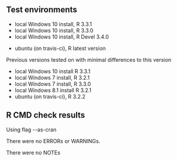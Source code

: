 ## Test environments
* local Windows 10 install, R 3.3.1
* local Windows 10 install, R 3.3.0
* local Windows 10 install, R Devel 3.4.0
- ubuntu (on travis-ci), R latest version

Previous versions tested on with minimal differences to this version
- local Windows 10 install R 3.3.1
- local Windows 7 install, R 3.2.1
- local Windows 7 install, R 3.3.0
- local Windows 8.1 install R 3.2.1
- ubuntu (on travis-ci), R 3.2.2

## R CMD check results
Using flag --as-cran

There were no ERRORs or WARNINGs. 

There were no NOTEs
